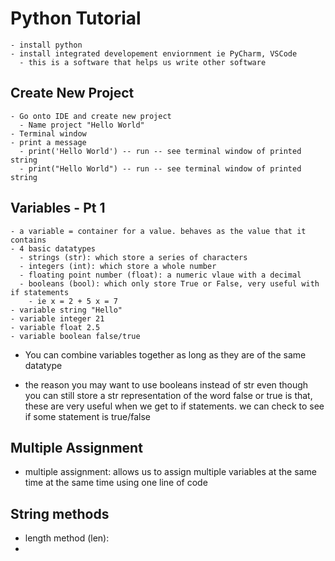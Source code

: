 # Python Tutorial

    - install python
    - install integrated developement enviornment ie PyCharm, VSCode
      - this is a software that helps us write other software

## Create New Project

    - Go onto IDE and create new project
      - Name project "Hello World"
    - Terminal window
    - print a message
      - print('Hello World') -- run -- see terminal window of printed string
      - print("Hello World") -- run -- see terminal window of printed string

## Variables - Pt 1
    - a variable = container for a value. behaves as the value that it contains
    - 4 basic datatypes
      - strings (str): which store a series of characters 
      - integers (int): which store a whole number 
      - floating point number (float): a numeric vlaue with a decimal
      - booleans (bool): which only store True or False, very useful with if statements
        - ie x = 2 + 5 x = 7
    - variable string "Hello"
    - variable integer 21
    - variable float 2.5 
    - variable boolean false/true
  - You can combine variables together as long as they are of the same datatype

- the reason you may want to use booleans instead of str even though you can still store a str representation of the word false or true is that, these are very useful when we get to if statements. we can check to see if some statement is true/false

## Multiple Assignment

  - multiple assignment: allows us to assign multiple variables at the same time at the same time using one line of code

## String methods

  - length method (len):
  - 
